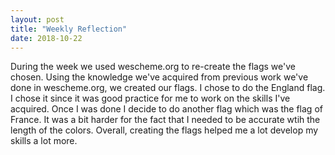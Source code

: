 ```yaml
---
layout: post
title: "Weekly Reflection"
date: 2018-10-22
---
```


During the week we used wescheme.org to re-create the flags we've chosen. Using the knowledge we've acquired from previous work we've done in wescheme.org, we created our flags. I chose to do the England flag. I chose it since it was good practice for me to work on the skills I've acquired. Once I was done I decide to do another flag which was the flag of France. It was a bit harder for the fact that I needed to be accurate wtih the length of the colors. Overall, creating the flags helped me a lot develop my skills a lot more.   

